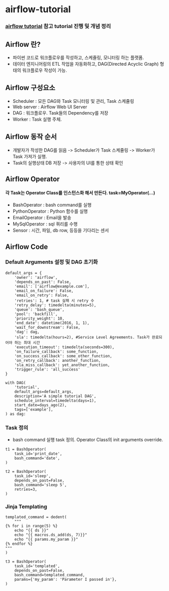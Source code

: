 # airflow-tutorial
### [airflow tutorial](https://airflow.apache.org/tutorial.html) 참고 tutorial 진행 및 개념 정리

## Airflow 란?
- 파이썬 코드로 워크플로우를 작성하고, 스케쥴링, 모니터링 하는 플랫폼. 
- 데이터 엔지니어링의 ETL 작업을 자동화하고, DAG(Directed Acyclic Graph) 형태의 워크플로우 작성이 가능.

## Airflow 구성요소
- Scheduler : 모든 DAG와 Task 모니터링 및 관리, Task 스케쥴링
- Web server : Airflow Web UI Server
- DAG : 워크플로우. Task들의 Dependency를 저장
- Worker : Task 실행 주체. 

## Airflow 동작 순서
- 개발자가 작성한 DAG를 읽음 -> Scheduler가 Task 스케쥴링 -> Worker가 Task 가져가 실행.
- Task의 실행상태 DB 저장 -> 사용자의 UI를 통한 상태 확인

## Airflow Operator

#### 각 Task는 Operator Class를 인스턴스화 해서 만든다. task=MyOperator(...)

- BashOperator : bash command를 실행
- PythonOperator : Python 함수를 실행
- EmailOperator : Email을 발송
- MySqlOperator : sql 쿼리를 수행
- Sensor : 시간, 파일, db row, 등등을 기다리는 센서

## Airflow Code

### Default Arguments 설정 및 DAG 초기화

~~~
default_args = {
    'owner': 'airflow',
    'depends_on_past': False,
    'email': ['airflow@example.com'],
    'email_on_failure': False,
    'email_on_retry': False,
    'retries': 1, # task 실패 시 retry 수
    'retry_delay': timedelta(minutes=5),
    'queue': 'bash_queue', 
    'pool': 'backfill',
    'priority_weight': 10,
    'end_date': datetime(2016, 1, 1),
    'wait_for_downstream': False,
    'dag': dag,
    'sla': timedelta(hours=2), #Service Level Agreements. Task가 완료되어야 하는 최대 시간
    'execution_timeout': timedelta(seconds=300),
    'on_failure_callback': some_function,
    'on_success_callback': some_other_function,
    'on_retry_callback': another_function,
    'sla_miss_callback': yet_another_function,
    'trigger_rule': 'all_success'
}

with DAG(
    'tutorial',
    default_args=default_args,
    description='A simple tutorial DAG',
    schedule_interval=timedelta(days=1),
    start_date=days_ago(2),
    tags=['example'],
) as dag:
~~~

### Task 정의

- bash command 실행 task 정의. Operator Class의 init arguments override.

~~~
t1 = BashOperator(
    task_id='print_date',
    bash_command='date',
)

t2 = BashOperator(
    task_id='sleep',
    depends_on_past=False,
    bash_command='sleep 5',
    retries=3,
)
~~~

### Jinja Templating

~~~
templated_command = dedent(
    """
{% for i in range(5) %}
    echo "{{ ds }}"
    echo "{{ macros.ds_add(ds, 7)}}"
    echo "{{ params.my_param }}"
{% endfor %}
"""
)

t3 = BashOperator(
    task_id='templated',
    depends_on_past=False,
    bash_command=templated_command,
    params={'my_param': 'Parameter I passed in'},
)
~~~